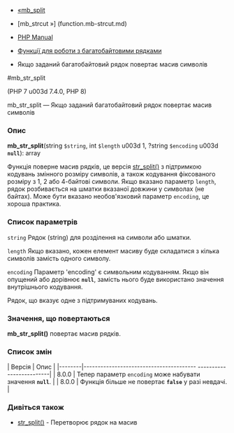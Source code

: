 - [«mb_split](function.mb-split.md)
- [mb_strcut »] (function.mb-strcut.md)

- [PHP Manual](index.md)
- [Функції для роботи з багатобайтовими рядками](ref.mbstring.md)
- Якщо заданий багатобайтовий рядок повертає масив символів

#mb_str_split

(PHP 7 u003d 7.4.0, PHP 8)

mb_str_split — Якщо заданий багатобайтовий рядок повертає масив
символів

### Опис

**mb_str_split**(string `$string`, int `$length` u003d 1, ?string
`$encoding` u003d **`null`**): array

Функція поверне масив рядків, це версія
[str_split()](function.str-split.md) з підтримкою кодувань
змінного розміру символів, а також кодування фіксованого розміру
з 1, 2 або 4-байтові символи. Якщо вказано параметр `length`, рядок
розбивається на шматки вказаної довжини у символах (не байтах). Може бути
вказано необов'язковий параметр `encoding`, це хороша практика.

### Список параметрів

`string`
Рядок (string) для розділення на символи або шматки.

`length`
Якщо вказано, кожен елемент масиву буде складатися з
кілька символів замість одного символу.

`encoding`
Параметр 'encoding' є символьним кодуванням. Якщо він
опущений або дорівнює **`null`**, замість нього буде використано значення
внутрішнього кодування.

Рядок, що вказує одне з підтримуваних кодувань.

### Значення, що повертаються

**mb_str_split()** повертає масив рядків.

### Список змін

| Версія | Опис |
|--------|---------------------------------------- -------------------------|
| 8.0.0 | Тепер параметр `encoding` може набувати значення **`null`**. |
| 8.0.0 | Функція більше не повертає **`false`** у разі невдачі. |

### Дивіться також

- [str_split()](function.str-split.md) - Перетворює рядок на масив
